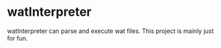 # watInterpreter
watInterpreter can parse and execute wat files. This project is mainly just for fun.
